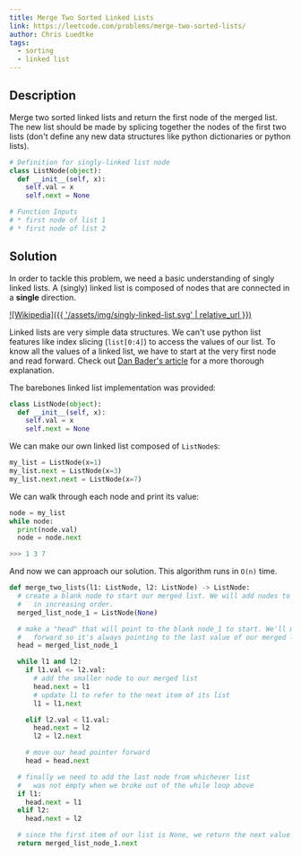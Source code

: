 ```yaml
---
title: Merge Two Sorted Linked Lists
link: https://leetcode.com/problems/merge-two-sorted-lists/
author: Chris Luedtke
tags:
  - sorting
  - linked list
---
```


## Description

Merge two sorted linked lists and return the first node of the merged list. The new list should be made by splicing together the nodes of the first two lists (don't define any new data structures like python dictionaries or python lists).

```python
# Definition for singly-linked list node
class ListNode(object):
  def __init__(self, x):
    self.val = x
    self.next = None

# Function Inputs
# * first node of list 1
# * first node of list 2
```

## Solution

In order to tackle this problem, we need a basic understanding of singly linked lists. A (singly) linked list is composed of nodes that are connected in a **single** direction.

[![Wikipedia]({{ '/assets/img/singly-linked-list.svg' | relative_url }})](https://en.wikipedia.org/wiki/Linked_list)

Linked lists are very simple data structures. We can't use python list features like index slicing (`list[0:4]`) to access the values of our list. To know all the values of a linked list, we have to start at the very first node and read forward. Check out [Dan Bader's article](https://dbader.org/blog/python-linked-list) for a more thorough explanation.

The barebones linked list implementation was provided:

```python
class ListNode(object):
  def __init__(self, x):
    self.val = x
    self.next = None
```

We can make our own linked list composed of `ListNode`s:
```python
my_list = ListNode(x=1)
my_list.next = ListNode(x=3)
my_list.next.next = ListNode(x=7)
```

We can walk through each node and print its value:
```python
node = my_list
while node:
  print(node.val)
  node = node.next

>>> 1 3 7
```

And now we can approach our solution. This algorithm runs in `O(n)` time.

```python
def merge_two_lists(l1: ListNode, l2: ListNode) -> ListNode:
  # create a blank node to start our merged list. We will add nodes to this list
  #   in increasing order.
  merged_list_node_1 = ListNode(None)

  # make a "head" that will point to the blank node_1 to start. We'll move it
  #   forward so it's always pointing to the last value of our merged list.
  head = merged_list_node_1

  while l1 and l2:
    if l1.val <= l2.val:
      # add the smaller node to our merged list
      head.next = l1
      # update l1 to refer to the next item of its list
      l1 = l1.next

    elif l2.val < l1.val:
      head.next = l2
      l2 = l2.next

    # move our head pointer forward
    head = head.next

  # finally we need to add the last node from whichever list
  #   was not empty when we broke out of the while loop above
  if l1:
    head.next = l1
  elif l2:
    head.next = l2

  # since the first item of our list is None, we return the next value
  return merged_list_node_1.next
```
